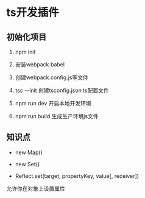 # ts开发插件

## 初始化项目

1. npm init

2. 安装webpack babel

3. 创建webpack.config.js等文件

4. tsc --init 创建tsconfig.json ts配置文件

5. npm run dev 开启本地开发环境

6. npm run build 生成生产环境js文件

## 知识点

* new Map()

* new Set()

* Reflect.set(target, propertyKey, value[, receiver])

允许你在对象上设置属性